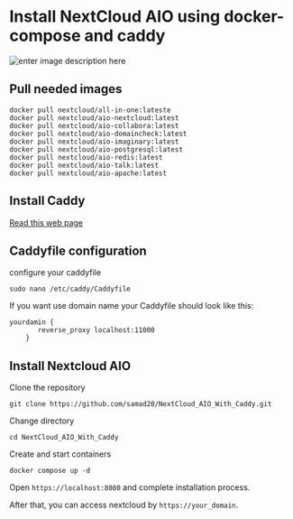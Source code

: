 # Install NextCloud AIO using docker-compose and caddy

![enter image description here](https://upload.wikimedia.org/wikipedia/commons/thumb/6/60/Nextcloud_Logo.svg/160px-Nextcloud_Logo.svg.png)

## Pull needed images

    docker pull nextcloud/all-in-one:lateste
    docker pull nextcloud/aio-nextcloud:latest
    docker pull nextcloud/aio-collabora:latest
    docker pull nextcloud/aio-domaincheck:latest
    docker pull nextcloud/aio-imaginary:latest
    docker pull nextcloud/aio-postgresql:latest
    docker pull nextcloud/aio-redis:latest
    docker pull nextcloud/aio-talk:latest
    docker pull nextcloud/aio-apache:latest
## Install Caddy

 [Read this web page ](https://caddyserver.com/docs/install)

## Caddyfile configuration
configure your caddyfile

    sudo nano /etc/caddy/Caddyfile


If you want use domain name your Caddyfile should look like this:

    yourdamin {
           reverse_proxy localhost:11000 
        }

        
     
## Install Nextcloud AIO

Clone the repository

    git clone https://github.com/samad20/NextCloud_AIO_With_Caddy.git

Change directory 

    cd NextCloud_AIO_With_Caddy
Create and start containers

    docker compose up -d
Open  `https://localhost:8080` and complete installation process.

After that, you can access nextcloud by `https://your_domain`.
